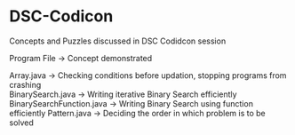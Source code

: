 # DSC-Codicon
Concepts and Puzzles discussed in DSC Codidcon session

Program File -> Concept demonstrated

Array.java -> Checking conditions before updation, stopping programs from crashing<br>
BinarySearch.java -> Writing iterative Binary Search efficiently
BinarySearchFunction.java -> Writing Binary Search using function efficiently
Pattern.java -> Deciding the order in which problem is to be solved
